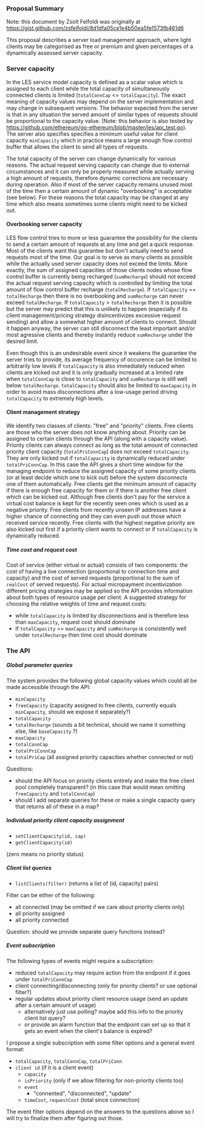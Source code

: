 
### Proposal Summary

Note: this document by Zsolt Felfoldi was originally at https://gist.github.com/zsfelfoldi/8d1dfa05ce1e4b50ea5fe1573fb461d6

This proposal describes a server load management approach, where light clients may be categorised as free or premium and given percentages of a dynamically assessed server capacity.


### Server capacity

In the LES service model capacity is defined as a scalar value which is assigned to each client while the total capacity of simultaneously connected clients is limited (`totalConnCap` <= `totalCapacity`). The exact meaning of capacity values may depend on the server implementation and may change in subsequent versions. The behavior expected from the server is that in any situation the served amount of similar types of requests should be proportional to the capacity value. (Note: this behavior is also tested by https://github.com/ethereum/go-ethereum/blob/master/les/api_test.go). The server also specifies specifies a minimum useful value for client capacity `minCapacity` which in practice means a large enough flow control buffer that allows the client to send all types of requests.

The total capacity of the server can change dynamically for various reasons. The actual request serving capacity can change due to external circumstances and it can only be properly measured while actually serving a high amount of requests, therefore dynamic corrections are necessary during operation. Also if most of the server capacity remains unused most of the time then a certain amount of dynamic "overbooking" is acceptable (see below). For these reasons the total capacity may be changed at any time which also means sometimes some clients might need to be kicked out.

#### Overbooking server capacity

LES flow control tries to more or less guarantee the possibility for the clients to send a certain amount of requests at any time and get a quick response. Most of the clients want this guarantee but don't actually need to send requests most of the time. Our goal is to serve as many clients as possible while the actually used server capacity does not exceed the limits. More exactly, the sum of assigned capacities of those clients nodes whose flow control buffer is currently being recharged (`sumRecharge`) should not exceed the actual request serving capacity which is controlled by limiting the total amount of flow control buffer recharge (`totalRecharge`). If `totalCapacity` == `totalRecharge` then there is no overbooking and `sumRecharge` can never exceed `totalRecharge`. If `totalCapacity` > `totalRecharge` then it is possible but the server may predict that this is unlikely to happen (especially if its client management/pricing strategy disincentivizes excessive request sending) and allow a somewhat higher amount of clients to connect. Should it happen anyway, the server can still disconnect the least important and/or most agressive clients and thereby instantly reduce `sumRecharge` under the desired limit.

Even though this is an undesirable event since it weakens the guarantee the server tries to provide, its average frequency of occurence can be limited to arbitrarily low levels if `totalCapacity` is also immediately reduced when clients are kicked out and it is only gradually increased at a limited rate when `totalConnCap` is close to `totalCapacity` and `sumRecharge` is still well below `totalRecharge`. `totalCapacity` should also be limited to `maxCapacity` in order to avoid mass disconnections after a low-usage period driving `totalCapacity` to extremely high levels.

#### Client management strategy

We identify two classes of clients: "free" and "priority" clients. Free clients are those who the server does not know anything about. Priority can be assigned to certain clients through the API (along with a capacity value). Priority clients can always connect as long as the total amount of connected priority client capacity (`totalPriConnCap`) does not exceed `totalCapacity`. They are only kicked out if `totalCapacity` is dynamically reduced under `totalPriConnCap`. In this case the API gives a short time window for the managing endpoint to reduce the assigned capacity of some priority clients (or at least decide which one to kick out) before the system disconnects one of them automatically.
Free clients get the minimum amount of capacity if there is enough free capacity for them or if there is another free client which can be kicked out. Although free clients don't pay for the service a virtual cost balance is kept for the recently seen ones which is used as a negative priority. Free clients from recently unseen IP addresses have a higher chance of connecting and they can even push out those which received service recently. Free clients with the highest negative priority are also kicked out first if a priority client wants to connect or if `totalCapacity` is dynamically reduced.

##### Time cost and request cost

Cost of service (either virtual or actual) consists of two components: the cost of having a live connection (proportional to connection time and capacity) and the cost of served requests (proportional to the sum of `realCost` of served requests). For actual micropayment incentivization different pricing strategies may be applied so the API provides information about both types of resource usage per client. A suggested strategy for choosing the relative weights of time and request costs:

- while `totalCapacity` is limited by disconnections and is therefore less than `maxCapacity`, request cost should dominate
- if `totalCapacity` == `maxCapacity` and `sumRecharge` is consistently well under `totalRecharge` then time cost should dominate

### The API

##### Global parameter queries

The system provides the following global capacity values which could all be made accessible through the API:

- `minCapacity`
- `freeCapacity` (capacity assigned to free clients, currently equals `minCapacity`, should we expose it separately?)
- `totalCapacity`
- `totalRecharge` (sounds a bit technical, should we name it something else, like `baseCapacity` ?)
- `maxCapacity`
- `totalConnCap`
- `totalPriConnCap`
- `totalPriCap` (all assigned priority capacities whether connected or not)

Questions:

- should the API focus on priority clients entirely and make the free client pool completely transparent? (in this case that would mean omitting `freeCapacity` and `totalConnCap`)
- should I add separate queries for these or make a single capacity query that returns all of these in a map?

##### Individual priority client capacity assignment

- `setClientCapacity(id, cap)`
- `getClientCapacity(id)`

(zero means no priority status)

##### Client list queries

- `listClients(filter)` (returns a list of (id, capacity) pairs)

Filter can be either of the following:

- all connected (may be omitted if we care about priority clients only)
- all priority assigned
- all priority connected

Question: should we provide separate query functions instead?

##### Event subscription

The following types of events might require a subscription:

- reduced `totalCapacity` may require action from the endpoint if it goes under `totalPriConnCap`
- client connecting/disconnecting (only for priority clients? or use optional filter?)
- regular updates about priority client resource usage (send an update after a certain amount of usage)
	- alternatively just use polling? maybe add this info to the priority client list query?
	- or provide an alarm function that the endpoint can set up so that it gets an event when the client's balance is expired?

I propose a single subscription with some filter options and a general event format:

- `totalCapacity`, `totalConnCap`, `totalPriConn`
- `client id` (if it is a client event)
	- `capacity`
	- `isPriority` (only if we allow filtering for non-priority clients too)
	- `event`
		- "connented", "disconnected", "update"
	- `timeCost`, `requestCost` (total since connection)

The event filter options depend on the answers to the questions above so I will try to finalize them after figuring out those.